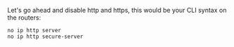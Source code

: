 Let's go ahead and disable http and https, this would be your CLI syntax on the routers:
```
no ip http server
no ip http secure-server
```
<!--stackedit_data:
eyJoaXN0b3J5IjpbLTgzMTk0NzY2OV19
-->